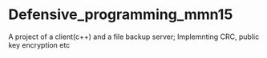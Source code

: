 # Defensive_programming_mmn15
A project of a client(c++) and a file backup server; Implemnting CRC, public key encryption etc
